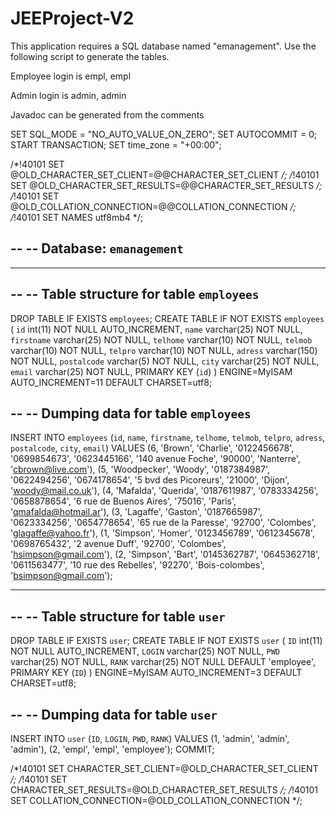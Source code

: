 # JEEProject-V2

This application requires a SQL database named "emanagement". Use the following script to generate the tables.

Employee login is empl, empl

Admin login is admin, admin

Javadoc can be generated from the comments

SET SQL_MODE = "NO_AUTO_VALUE_ON_ZERO";
SET AUTOCOMMIT = 0;
START TRANSACTION;
SET time_zone = "+00:00";


/*!40101 SET @OLD_CHARACTER_SET_CLIENT=@@CHARACTER_SET_CLIENT */;
/*!40101 SET @OLD_CHARACTER_SET_RESULTS=@@CHARACTER_SET_RESULTS */;
/*!40101 SET @OLD_COLLATION_CONNECTION=@@COLLATION_CONNECTION */;
/*!40101 SET NAMES utf8mb4 */;

--
-- Database: `emanagement`
--

-- --------------------------------------------------------

--
-- Table structure for table `employees`
--

DROP TABLE IF EXISTS `employees`;
CREATE TABLE IF NOT EXISTS `employees` (
  `id` int(11) NOT NULL AUTO_INCREMENT,
  `name` varchar(25) NOT NULL,
  `firstname` varchar(25) NOT NULL,
  `telhome` varchar(10) NOT NULL,
  `telmob` varchar(10) NOT NULL,
  `telpro` varchar(10) NOT NULL,
  `adress` varchar(150) NOT NULL,
  `postalcode` varchar(5) NOT NULL,
  `city` varchar(25) NOT NULL,
  `email` varchar(25) NOT NULL,
  PRIMARY KEY (`id`)
) ENGINE=MyISAM AUTO_INCREMENT=11 DEFAULT CHARSET=utf8;

--
-- Dumping data for table `employees`
--

INSERT INTO `employees` (`id`, `name`, `firstname`, `telhome`, `telmob`, `telpro`, `adress`, `postalcode`, `city`, `email`) VALUES
(6, 'Brown', 'Charlie', '0122456678', '0699854673', '0623445166', '140 avenue Foche', '90000', 'Nanterre', 'cbrown@live.com'),
(5, 'Woodpecker', 'Woody', '0187384987', '0622494256', '0674178654', '5 bvd des Picoreurs', '21000', 'Dijon', 'woody@mail.co.uk'),
(4, 'Mafalda', 'Querida', '0187611987', '0783334256', '0658878654', '6 rue de Buenos Aires', '75016', 'Paris', 'qmafalda@hotmail.ar'),
(3, 'Lagaffe', 'Gaston', '0187665987', '0623334256', '0654778654', '65 rue de la Paresse', '92700', 'Colombes', 'glagaffe@yahoo.fr'),
(1, 'Simpson', 'Homer', '0123456789', '0612345678', '0698765432', '2 avenue Duff', '92700', 'Colombes', 'hsimpson@gmail.com'),
(2, 'Simpson', 'Bart', '0145362787', '0645362718', '0611563477', '10 rue des Rebelles', '92270', 'Bois-colombes', 'bsimpson@gmail.com');

-- --------------------------------------------------------

--
-- Table structure for table `user`
--

DROP TABLE IF EXISTS `user`;
CREATE TABLE IF NOT EXISTS `user` (
  `ID` int(11) NOT NULL AUTO_INCREMENT,
  `LOGIN` varchar(25) NOT NULL,
  `PWD` varchar(25) NOT NULL,
  `RANK` varchar(25) NOT NULL DEFAULT 'employee',
  PRIMARY KEY (`ID`)
) ENGINE=MyISAM AUTO_INCREMENT=3 DEFAULT CHARSET=utf8;

--
-- Dumping data for table `user`
--

INSERT INTO `user` (`ID`, `LOGIN`, `PWD`, `RANK`) VALUES
(1, 'admin', 'admin', 'admin'),
(2, 'empl', 'empl', 'employee');
COMMIT;

/*!40101 SET CHARACTER_SET_CLIENT=@OLD_CHARACTER_SET_CLIENT */;
/*!40101 SET CHARACTER_SET_RESULTS=@OLD_CHARACTER_SET_RESULTS */;
/*!40101 SET COLLATION_CONNECTION=@OLD_COLLATION_CONNECTION */;